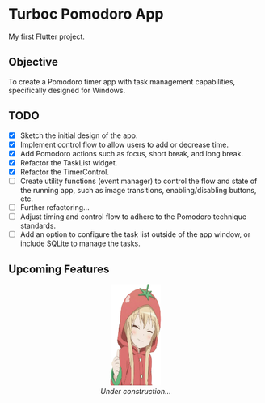 # Turboc Pomodoro App

My first Flutter project.

## Objective

To create a Pomodoro timer app with task management capabilities, specifically designed for Windows.

## TODO

- [x] Sketch the initial design of the app.
- [x] Implement control flow to allow users to add or decrease time.
- [x] Add Pomodoro actions such as focus, short break, and long break.
- [x] Refactor the TaskList widget.
- [x] Refactor the TimerControl.
- [ ] Create utility functions (event manager) to control the flow and state of the running app, such as image transitions, enabling/disabling buttons, etc. 
- [ ] Further refactoring...
- [ ] Adjust timing and control flow to adhere to the Pomodoro technique standards.
- [ ] Add an option to configure the task list outside of the app window, or include SQLite to manage the tasks.

## Upcoming Features

<p align="center">
  <img src="assets/images/yy_ok.png" alt="Under construction..." width="100" height="200"><br>
  <em>Under construction...</em>
</p>
